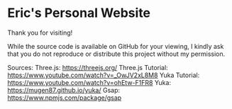 # Eric's Personal Website

Thank you for visiting!

While the source code is available on GitHub for your viewing, I kindly ask that you do not reproduce or distribute this project without my permission.

Sources:
Three.js: https://threejs.org/
Three.js Tutorial: https://www.youtube.com/watch?v=_OwJV2xL8M8
Yuka Tutorial: https://www.youtube.com/watch?v=ohEtw-F1FR8
Yuka: https://mugen87.github.io/yuka/
Gsap: https://www.npmjs.com/package/gsap

